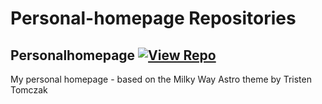 # Personal-homepage Repositories

## Personalhomepage [![View Repo](https://img.shields.io/badge/view-repo-green)](https://github.com/danielrosehill/PersonalHomepage)
My personal homepage - based on the Milky Way Astro theme by Tristen Tomczak 

